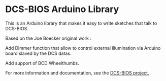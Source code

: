 # DCS-BIOS Arduino Library

This is an Arduino library that makes it easy to write sketches that talk to DCS-BIOS.

Based on the Joe Boecker original work : 

Add Dimmer function that allow to control external illumination via Arduino board slaved by the DCS datas.

Add support of BCD Wheelthumbs.


For more information and documentation, see the [DCS-BIOS project.](https://github.com/dcs-bios/dcs-bios)
